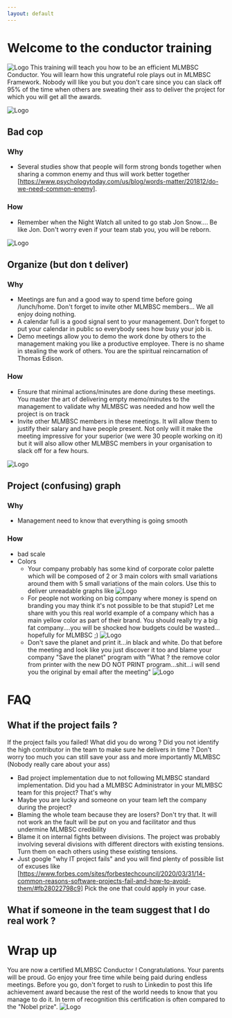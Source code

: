 ```yaml
---
layout: default
---
```

 
# Welcome to the conductor training
![Logo](/pictures/conductor.jpg)
This training will teach you how to be an efficient MLMBSC Conductor. You will learn how this ungrateful role plays out in MLMBSC Framework. Nobody will like you but you don't care since you can slack off 95% of the time when others are sweating their ass to deliver the project for which you will get all the awards. 
 
![Logo](/pictures/hate_focus.jpg)
## Bad cop
### Why 
* Several studies show that people will form strong bonds together when sharing a common enemy and thus will work better together [https://www.psychologytoday.com/us/blog/words-matter/201812/do-we-need-common-enemy].
### How
* Remember when the Night Watch all united to go stab Jon Snow…. Be like Jon. Don't worry even if your team stab you, you will be reborn.
 
![Logo](/pictures/goldberg.jpg)
## Organize (but don t deliver)
### Why
* Meetings are fun and a good way to spend time before going /lunch/home. Don't forget to invite other MLMBSC members... We all enjoy doing nothing.
* A calendar full is a good signal sent to your management. Don’t forget to put your calendar in public so everybody sees how busy your job is.
* Demo meetings allow you to demo the work done by others to the management making you like a productive employee. There is no shame in stealing the work of others. You are the spiritual reincarnation of Thomas Edison.
 
### How
* Ensure that minimal actions/minutes are done during these meetings. You master the art of delivering empty memo/minutes to the management to validate why MLMBSC was needed and how well the project is on track
* Invite other MLMBSC members in these meetings. It will allow them to justify their salary and have people present. Not only will it make the meeting impressive for your superior (we were 30 people working on it) but it will also allow other MLMBSC members in your organisation to slack off for a few hours.
 
![Logo](/pictures/goldberg.jpg)
## Project (confusing) graph
### Why
* Management need to know that everything is going smooth 
 
### How
* bad scale
* Colors
  * Your company probably has some kind of corporate color palette which will be composed of 2 or 3 main colors with small variations around them with 5 small variations of the main colors. Use this to deliver unreadable graphs like
![Logo](/pictures/graph_color_palet.png)
  * For people not working on big company where money is spend on branding you may think it's not possible to be that stupid? Let me share with you this real world example of a company which has a main yellow color as part of their brand. You should really try a big fat company....you will be shocked how budgets could be wasted... hopefully for MLMBSC ;)
![Logo](/pictures/real_bad_graph_color.png)
  * Don't save the planet and print it...in black and white. Do that before the meeting and look like you just discover it too and blame your company "Save the planet" program with "What ? the remove color from printer with the new DO NOT PRINT program...shit...i will send you the original by email after the meeting"
![Logo](/pictures/black_white_graph.png)
 
# FAQ
## What if the project fails ?
If the project fails you failed! What did you do wrong ? Did you not identify the high contributor in the team to make sure he delivers in time ?
Don't worry too much you can still save your ass and more importantly MLMBSC (Nobody really care about your ass)
* Bad project implementation due to not following MLMBSC standard implementation. Did you had a MLMBSC Administrator in your MLMBSC team for this project? That's why
* Maybe you are lucky and someone on your team left the company during the project?
* Blaming the whole team because they are losers? Don't try that. It will not work an the fault will be put on you and facilitator and thus undermine MLMBSC credibility
* Blame it on internal fights between divisions. The project was probably involving several divisions with different directors with existing tensions. Turn them on each others using these existing tensions.
* Just google "why IT project fails" and you will find plenty of possible list of excuses like [https://www.forbes.com/sites/forbestechcouncil/2020/03/31/14-common-reasons-software-projects-fail-and-how-to-avoid-them/#fb28022798c9] Pick the one that could apply in your case. 
## What if someone in the team suggest that I do real work ?
 
# Wrap up
You are now a certified MLMBSC Conductor ! Congratulations. Your parents will be proud.
Go enjoy your free time while being paid during endless meetings. 
Before you go, don't forget to rush to Linkedin to post this life achievement award because the rest of the world needs to know that you manage to do it. In term of recognition this certification is often compared to the "Nobel prize".
![Logo](/pictures/certifiacte_conductor.png)
